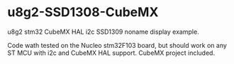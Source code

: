 # u8g2-SSD1308-CubeMX
u8g2 stm32 CubeMX HAL i2c SSD1309 noname display example.

Code wath tested on the Nucleo stm32F103 board, but should work on any ST MCU with i2c and CubeMX HAL support.
CubeMX project included.
